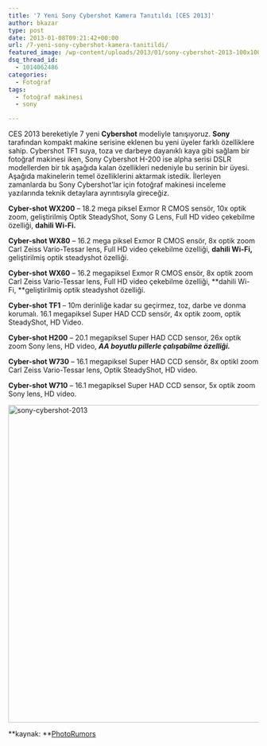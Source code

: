 ```yaml
---
title: '7 Yeni Sony Cybershot Kamera Tanıtıldı [CES 2013]'
author: bkazar
type: post
date: 2013-01-08T09:21:42+00:00
url: /7-yeni-sony-cybershot-kamera-tanitildi/
featured_image: /wp-content/uploads/2013/01/sony-cybershot-2013-100x100.jpg
dsq_thread_id:
  - 1014062486
categories:
  - Fotoğraf
tags:
  - fotoğraf makinesi
  - sony

---
```

CES 2013 bereketiyle 7 yeni **Cybershot** modeliyle tanışıyoruz. **Sony** tarafından kompakt makine serisine eklenen bu yeni üyeler farklı özelliklere sahip. Cybershot TF1 suya, toza ve darbeye dayanıklı kaya gibi sağlam bir fotoğraf makinesi iken, Sony Cybershot H-200 ise alpha serisi DSLR modellerden bir tık aşağıda kalan özellikleri nedeniyle bu serinin bir üyesi. Aşağıda makinelerin temel özelliklerini aktarmak istedik. İlerleyen zamanlarda bu Sony Cybershot&#8217;lar için fotoğraf makinesi inceleme yazılarında teknik detaylara ayrıntısıyla gireceğiz.

**Cyber-shot WX200** &#8211; 18.2 mega piksel Exmor R CMOS sensör, 10x optik zoom, geliştirilmiş Optik SteadyShot, Sony G Lens, Full HD video çekebilme özelliği, **dahili Wi-Fi.**

**Cyber-shot WX80** &#8211; 16.2 mega piksel Exmor R CMOS ensör, 8x optik zoom Carl Zeiss Vario-Tessar lens, Full HD video çekebilme özelliği, **dahili Wi-Fi,** geliştirilmiş optik steadyshot özelliği.

**Cyber-shot WX60** &#8211; 16.2 megapiksel Exmor R CMOS ensör, 8x optik zoom Carl Zeiss Vario-Tessar lens, Full HD video çekebilme özelliği, **dahili Wi-Fi, **geliştirilmiş optik steadyshot özelliği.

**Cyber-shot TF1** – 10m derinliğe kadar su geçirmez, toz, darbe ve donma korumalı. 16.1 megapiksel Super HAD CCD sensör, 4x optik zoom, optik SteadyShot, HD Video.

**Cyber-shot H200** – 20.1 megapiksel Super HAD CCD sensor, 26x optik zoom Sony lens, HD video, _**AA boyutlu pillerle çalışabilme özelliği.**_

**Cyber-shot W730** &#8211; 16.1 megapiksel Super HAD CCD sensör, 8x optikl zoom Carl Zeiss Vario-Tessar lens, Optik SteadyShot, HD video.

**Cyber-shot W710** &#8211; 16.1 megapiksel Super HAD CCD sensor, 5x optik zoom Sony lens, HD video.

<img class="aligncenter size-full wp-image-10557" alt="sony-cybershot-2013" src="https://www.murekkep.org/wp-content/uploads/2013/01/sony-cybershot-2013.jpg" width="585" height="639" srcset="https://www.murekkep.org/wp-content/uploads/2013/01/sony-cybershot-2013.jpg 585w, https://www.murekkep.org/wp-content/uploads/2013/01/sony-cybershot-2013-366x400.jpg 366w, https://www.murekkep.org/wp-content/uploads/2013/01/sony-cybershot-2013-45x50.jpg 45w, https://www.murekkep.org/wp-content/uploads/2013/01/sony-cybershot-2013-91x100.jpg 91w, https://www.murekkep.org/wp-content/uploads/2013/01/sony-cybershot-2013-183x200.jpg 183w, https://www.murekkep.org/wp-content/uploads/2013/01/sony-cybershot-2013-279x305.jpg 279w" sizes="(max-width: 585px) 100vw, 585px" /> 

**kaynak: **[PhotoRumors][1]

 [1]: https://photorumors.com/2013/01/07/seven-new-sony-cybershot-compact-cameras-announced/?utm_source=feedburner&utm_medium=feed&utm_campaign=Feed%3A+PhotoRumors+(PhotoRumors.com)